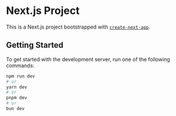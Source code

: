 # Next.js Project

This is a Next.js project bootstrapped with [`create-next-app`](https://nextjs.org/docs/app/api-reference/cli/create-next-app).

## Getting Started

To get started with the development server, run one of the following commands:

```bash
npm run dev
# or
yarn dev
# or
pnpm dev
# or
bun dev
 